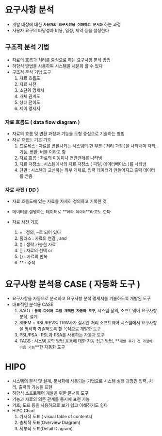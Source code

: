 # 요구사항 분석

- 개발 대상에 대한 **`사용자의 요구사항을 이해하고 문서화`** 하는 과정
- 사용자 요구의 타당성과 비용, 일정, 제약 등을 설정한다



## 구조적 분석 기법

- 자료의 흐름과 처리를 중심으로 하는 요구사항 분석 방법
- 하향식 방법을 사용하여 시스템을 세분화 할 수 있다
- 구조적 분석 기법 도구
  1.  자료 흐름도
  2. 자료 사전
  3. 소단위 명세서
  4. 개체 관계도
  5. 상태 전이도
  6. 제어 명세서



### 자료 흐름도 ( data flow diagram )

- 자료의 흐름 및 변환 과정과 기능을 도형 중심으로 기술하는 방법
- 자료 흐름도 기본 기호
  1. 프로세스 : 자료를 변환시키는 시스템의 한 부분 ( 처리 과정 )을 나타내며 처리, 기능, 변환, 버블 이라고 함
  2. 자료 흐름 :  자료의 이동이나 연관관계를 나타냄
  3. 자료 저장소 : 시스템에서의 자료 저장소 ( 파일, 데이터베이스 )를 나타냄
  4. 단말 : 시스템과 교신하는 외부 개체로, 입력 데이터가 만들어지고 출력 데이터를 받음



### 자료 사전 ( DD )

- 자료 흐름도에 있는 자료를 자세히 정의하고 기록한 것
- 데이터를 설명하는 데이터로 **`메타 데이터`**라고도 한다

- 자료 사전 기호
  1.  =  :  정의, ~로 되어 있다
  2.  플러스 : 자료의 연결 , and
  3.  () : 생략 가능한 자료
  4.  [] : 자료의 선택 or
  5.  {} : 자료의 반복
  6.  ** : 주석



# 요구사항 분석용 CASE ( 자동화 도구 )

- 요구사항을 자동으로 분석하고 요구사항 분석 명세서를 기술하도록 개발된 도구
- 대표적인 분석용 CASE
  1.  SADT : **`블록 다이어 그램 채택한 자동화 도구`**, 시스템 정의, 소프트웨어 요구사항 분석, 설계
  2.  SREM = RSL/REVS:  TRW사가 실시간 처리 소프트웨어 시스템에서 요구사항을 명확히 기술하도록 할 목적으로 개발한 도구
  3. PSL/PSA : PSL과 PSA를 사용하는 자동과 도구
  4. TAGS :  시스템 공학 방법 응용에 대한 자동 접근 방법, **`개발 주기 전 과정에 이용 가능`**한 자동화 도구



# HIPO

- 시스템의 분석 및 설계, 문서화에 사용되는 기법으로 시스템 실행 과정인 입력, 처리, 출력의 기능을 표현
- 하향식 소프트웨어 개발을 위한 문서화 도구
- 기능과 자료의 의존 관계를 동시에 표현 가능
- 기호, 도표 등을 사용하므로 보기 쉽고 이해하기도 쉽다
- HIPO Chart
  1. 가시적 도표 ( visual table of contents)
  2. 총체적 도표(Overview Diagram)
  3. 세부적 도표(Detail Diagram)
